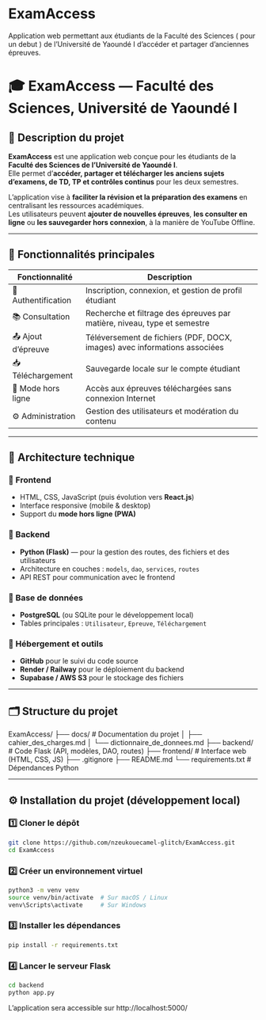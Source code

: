 # ExamAccess
Application web permettant aux étudiants de la Faculté des Sciences ( pour un debut ) de l’Université de Yaoundé I d’accéder et partager d’anciennes épreuves.

# 🎓 ExamAccess — Faculté des Sciences, Université de Yaoundé I

## 🧭 Description du projet
**ExamAccess** est une application web conçue pour les étudiants de la **Faculté des Sciences de l’Université de Yaoundé I**.  
Elle permet d’**accéder, partager et télécharger les anciens sujets d’examens, de TD, TP et contrôles continus** pour les deux semestres.  

L’application vise à **faciliter la révision et la préparation des examens** en centralisant les ressources académiques.  
Les utilisateurs peuvent **ajouter de nouvelles épreuves**, **les consulter en ligne** ou **les sauvegarder hors connexion**, à la manière de YouTube Offline.

---

## 🚀 Fonctionnalités principales

| Fonctionnalité      | Description                                                               |
|---------------------|---------------------------------------------------------------------------|
| 🔐 Authentification | Inscription, connexion, et gestion de profil étudiant                     |
| 📚 Consultation     | Recherche et filtrage des épreuves par matière, niveau, type et semestre  |
| 📤 Ajout d’épreuve  | Téléversement de fichiers (PDF, DOCX, images) avec informations associées |
| 📥 Téléchargement   | Sauvegarde locale sur le compte étudiant                                  |
| 📴 Mode hors ligne  | Accès aux épreuves téléchargées sans connexion Internet                   |
| ⚙️ Administration   | Gestion des utilisateurs et modération du contenu                         |

---

## 🧩 Architecture technique

### 🔹 Frontend
- HTML, CSS, JavaScript (puis évolution vers **React.js**)
- Interface responsive (mobile & desktop)
- Support du **mode hors ligne (PWA)**

### 🔹 Backend
- **Python (Flask)** — pour la gestion des routes, des fichiers et des utilisateurs
- Architecture en couches : `models`, `dao`, `services`, `routes`
- API REST pour communication avec le frontend

### 🔹 Base de données
- **PostgreSQL** (ou SQLite pour le développement local)
- Tables principales : `Utilisateur`, `Epreuve`, `Téléchargement`

### 🔹 Hébergement et outils
- **GitHub** pour le suivi du code source
- **Render / Railway** pour le déploiement du backend
- **Supabase / AWS S3** pour le stockage des fichiers

---

## 🗂️ Structure du projet

ExamAccess/
├── docs/ # Documentation du projet
│ ├── cahier_des_charges.md
│ └── dictionnaire_de_donnees.md
├── backend/ # Code Flask (API, modèles, DAO, routes)
├── frontend/ # Interface web (HTML, CSS, JS)
├── .gitignore
├── README.md
└── requirements.txt # Dépendances Python


---

## ⚙️ Installation du projet (développement local)

### 1️⃣ Cloner le dépôt
```bash
git clone https://github.com/nzeukouecamel-glitch/ExamAccess.git
cd ExamAccess
```

### 2️⃣ Créer un environnement virtuel
```bash
python3 -m venv venv
source venv/bin/activate  # Sur macOS / Linux
venv\Scripts\activate     # Sur Windows
```

### 3️⃣ Installer les dépendances
```bash
pip install -r requirements.txt
```

### 4️⃣ Lancer le serveur Flask
```bash
cd backend
python app.py
```
L’application sera accessible sur http://localhost:5000/

